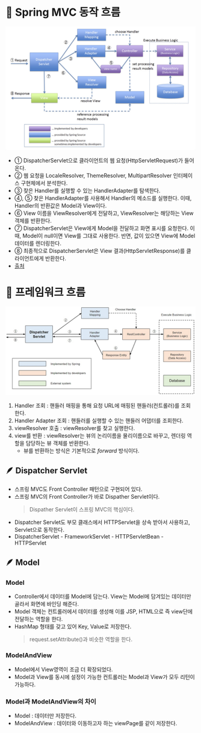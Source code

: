 # 📌 Spring MVC 동작 흐름
![dispatcher servlet](/md/day01/img/dispatcher_servlet2.jpg)
- ① DispatcherServlet으로 클라이언트의 웹 요청(HttpServletRequest)가 들어온다.
- ② 웹 요청을 LocaleResolver, ThemeResolver, MultipartResolver 인터페이스 구현체에서 분석한다.
- ③ 찾은 Handler를 실행할 수 있는 HandlerAdapter를 탐색한다.
- ④, ⑤ 찾은 HandlerAdapter를 사용해서 Handler의 메소드를 실행한다. 이때, Handler의 반환값은 Model과 View이다.
- ⑥ View 이름을 ViewResolver에게 전달하고, ViewResolver는 해당하는 View 객체를 반환한다.
- ⑦ DispatcherServlet은 View에게 Model을 전달하고 화면 표시를 요청한다. 이때, Model이 null이면 View를 그대로 사용한다. 반면, 값이 있으면 View에 Model 데이터를 렌더링한다.
- ⑧ 최종적으로 DispatcherServlet은 View 결과(HttpServletResponse)를 클라이언트에게 반환한다.
- [출처](https://tecoble.techcourse.co.kr/post/2021-06-25-dispatcherservlet-part-1/)

# 📌 프레임워크 흐름
![dispatcher servlet](/md/day01/img/dispatcher_servlet.jpg)
1. Handler 조회 : 핸들러 매핑을 통해 요청 URL에 매핑된 핸들러(컨트롤러)를 조회한다.
1. Handler Adapter 조회 : 핸들러를 실행할 수 있는 핸들러 어댑터를 조회한다.
1. viewResolver 호출 : viewResolver를 찾고 실행한다.
1. view를 반환 : viewResolver는 뷰의 논리이름을 물리이름으로 바꾸고, 렌더링 역할을 담당하는 뷰 객체를 반환한다.
    - 뷰를 반환하는 방식은 기본적으로 *forward* 방식이다.

## 🪶 Dispatcher Servlet
- 스프링 MVC도 Front Controller 패턴으로 구현되어 있다.
- 스프링 MVC의 Front Controller가 바로 Dispather Servlet이다.
    > Dispather Servlet이 스프링 MVC의 핵심이다.
- Dispatcher Servlet도 부모 클래스에서 HTTPServlet을 상속 받아서 사용하고, Servlet으로 동작한다.
- DispatcherServlet - FrameworkServlet - HTTPServletBean - HTTPServlet

## 🪶 Model

### Model
- Controller에서 데이터를 Model에 담는다. View는 Model에 담겨있는 데이터만 골라서 화면에 바인딩 해준다.
- Model 객체는 컨트롤러에서 데이터를 생성해 이를 JSP, HTML으로 즉 view단에 전달하는 역할을 한다.
- HashMap 형태를 갖고 있어 Key, Value로 저장한다.
    > request.setAttribute()과 비슷한 역할을 한다.

### ModelAndView
- Model에서 View영역이 조금 더 확장되었다.
- Model과 View를 동시에 설정이 가능한 컨트롤러는 Model과 View가 모두 리턴이 가능하다.

### Model과 ModelAndView의 차이
- Model : 데이터만 저장한다.
- ModelAndView : 데이터와 이동하고자 하는 viewPage를 같이 저장한다.